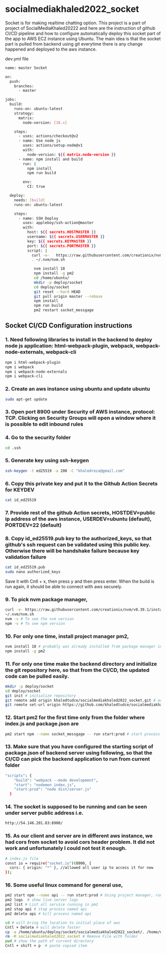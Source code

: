 # socialmediakhaled2022_socket

Socket is for making realtime chatting option. This project is a part of project of SocialMediaKhaled20222 and here are the instruction of github CI/CD pipeline and how to configure automatically deploy this socket part of the app to AWS EC2 instance using Ubuntu. The main idea is that the socket part is pulled from backend using git everytime there is any change happened and deployed to the aws instance. 

dev.yml file
```sh
name: master Socket

on:
  push:
    branches:
      - master

jobs:
  build:
    runs-on: ubuntu-latest
    strategy:
      matrix:
        node-version: [18.x]

    steps:
      - uses: actions/checkout@v2
      - name: Use node js
        uses: actions/setup-node@v1
        with:
          node-version: ${{ matrix.node-version }}
      - name: npm install and build
        run: |
          npm install
          npm run build

        env:
          CI: true

  deploy:
    needs: [build]
    runs-on: ubuntu-latest

    steps:
      - name: SSH Deploy
        uses: appleboy/ssh-action@master
        with:
          host: ${{ secrets.HOSTMASTER }}
          username: ${{ secrets.USERMASTER }}
          key: ${{ secrets.KEYMASTER }}
          port: ${{ secrets.PORTMASTER }}
          script: |
            curl -o-   https://raw.githubusercontent.com/creationix/nvm/v0.39.1/install.sh | bash
            . ~/.nvm/nvm.sh

             nvm install 18
             npm install -g pm2
             cd /home/ubuntu/
             mkdir -p deploy/socket
             cd deploy/socket
             git reset --hard HEAD
             git pull origin master --rebase
             npm install
             npm run build
             pm2 restart socket_messgage
```

## Socket CI/CD Configuration instructions

### 1. Need following libraries to install in the backend to deploy node js application: html-webpack-plugin, webpack, webpack-node-externals, webpack-cli
```sh
npm i html-webpack-plugin
npm i webpack
npm i webpack-node-externals
npm i webpack-cli
```

### 2. Create an aws instance using ubuntu and update ubuntu
```sh
sudo apt-get update
```

### 3. Open port 8900 under Security of AWS instance, protocol: TCP. Clicking on Security Groups will open a window where it is possible to edit inbound rules

### 4. Go to the security folder 
```sh
cd .ssh
```

### 5. Generate key using ssh-keygen
```sh
ssh-keygen -t ed25519 -a 200 -C "khaledreza@gmail.com" 
```

### 6. Copy this private key and put it to the Github Action Secrets for KEYDEV
```sh
cat id_ed25519
```

### 7. Provide rest of the github Action secrets, HOSTDEV=public ip address of the aws instance, USERDEV=ubuntu (default), PORTDEV=22 (default)

### 8. Copy id_ed25519.pub key to the authorized_keys, so that github's ssh request can be validated using this public key. Otherwise there will be handshake failure because key validation failure
```sh
cat id_ed25519.pub
sudo nano authorized_keys
```
Save it with Cntl + x, then press y and then press enter. When the build is run again, it should be able to connect with aws securely. 

### 9. To pick nvm package manager,
```sh
curl -o- https://raw.githubusercontent.com/creationix/nvm/v0.39.1/install.sh | bash
~/.nvm/nvm.sh
nvm -v # To see the nvm version
npm -v # To see npm version
```

### 10. For only one time, install project manager pm2, 
```sh
nvm install 18 # probably was already installed from package manager installer
npm install -g pm2  
```

### 11. For only one time make the backend directory and initialize the git repository here, so that from the CI/CD, the updated code can be pulled easily. 
```sh
mkdir -p deploy/socket 
cd deploy/socket
git init # initialize repository
git remote add origin khaledtudce/socialmediakhaled2022_socket.git # add remote repository origin
git remote set-url origin https://github.com/khaledtudce/socialmediakhaled2022_socket.git # give access right
```

### 12. Start pm2 for the first time only from the folder where index.js and package.json are
```sh
pm2 start npm --name socket_messgage -- run start:prod # start process (name it socket_messgage) from current directory start:prod from package.json
```

### 13. Make sure that you have configured the starting script of package.json of backend server using following, so that the CI/CD can pick the backend application to run from current folder
```sh
"scripts": {
    "build": "webpack --mode development",
    "start": "nodemon index.js",
    "start:prod": "node dist/server.js"
  }
```

### 14. The socket is supposed to be running and can be seen under server public address i.e. 
```sh
http://54.146.201.83:8900/
```

### 15. As our client and server are in different aws instance, we had cors from socket to avoid cors header problem. It did not work and unfortunately I could not test it enough.
```sh
# index.js file
const io = require("socket.io")(8900, { 
  cors: { origin: "*" }, //allowed all user ip to access it for now
});
```

### 16. Some useful linux command for general use,

```sh
pm2 start npm --name api -- run start:prod # Using project manager, run process from the current folder described in start:prod and name it api
pm2 logs  # show live server logs
pm2 list # List all service running in pm2
pm2 stop api # stop process named api
pm2 delete api # kill process named api

cd # will bring the location to initial place of aws
Cntl + Delete # will delete faster
cp -a /home/ubuntu/deploy/socket/socialmediakhaled2022_socket/. /home/ubuntu/deploy/socket/ # Copy all files of a folder to another file
rm -R socialmediakhaled2022_socket # Remove File with folder 
pwd # show the path of current directory
Cntl + shift + p  # paste copied item
```
